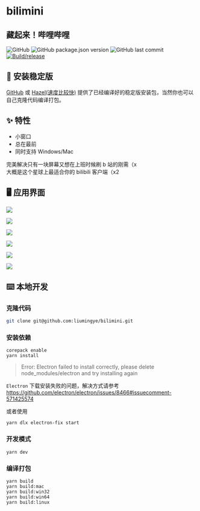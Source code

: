 # bilimini

## 藏起来！哔哩哔哩

![GitHub](https://img.shields.io/github/license/liumingye/bilimini) ![GitHub package.json version](https://img.shields.io/github/package-json/v/liumingye/bilimini) ![GitHub last commit](https://img.shields.io/github/last-commit/liumingye/bilimini) [![Build/release](https://github.com/liumingye/bilimini/actions/workflows/release.yml/badge.svg?branch=main)](https://github.com/liumingye/bilimini/actions/workflows/release.yml)

## 💽 安装稳定版

[GitHub](https://github.com/liumingye/bilimini/releases) 或 [Hazel(速度比较快)](https://hazel-liumingye.vercel.app) 提供了已经编译好的稳定版安装包，当然你也可以自己克隆代码编译打包。

## ✨ 特性

- 小窗口
- 总在最前
- 同时支持 Windows/Mac

完美解决只有一块屏幕又想在上班时候刷 b 站的刚需（x  
大概是这个星球上最适合你的 bilibili 客户端（x2

## 🖥 应用界面

![](https://ae01.alicdn.com/kf/Hd2000eccbf63438c8540c5e974aac262S.png)

![](https://ae01.alicdn.com/kf/Hfad66a90c3c94120b9a3462d140e6476A.png)

![](https://ae01.alicdn.com/kf/H9721700495684e7ba9882200aa17c3fdG.png)

![](https://ae01.alicdn.com/kf/Haa5a0054ae6a4daa9075eb7fe7a67e94v.png)

![](https://ae01.alicdn.com/kf/H7cb239fc17e34c3a8d9d8e5a15453c93d.png)

![](https://ae01.alicdn.com/kf/H5710f7fbaf38452da4b05b60f27638dfg.png)

## ⌨️ 本地开发

### 克隆代码

```bash
git clone git@github.com:liumingye/bilimini.git
```

### 安装依赖

```
corepack enable
yarn install
```

> Error: Electron failed to install correctly, please delete node_modules/electron and try installing again

`Electron` 下载安装失败的问题，解决方式请参考 https://github.com/electron/electron/issues/8466#issuecomment-571425574

或者使用

```
yarn dlx electron-fix start
```

### 开发模式

```
yarn dev
```

### 编译打包

```
yarn build
yarn build:mac
yarn build:win32
yarn build:win64
yarn build:linux
```
